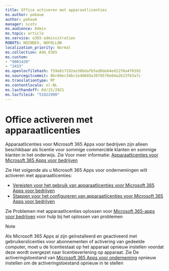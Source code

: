 ```yaml
---
title: Office activeren met apparaatlicenties
ms.author: pebaum
author: pebaum
manager: scotv
ms.audience: Admin
ms.topic: article
ms.service: o365-administration
ROBOTS: NOINDEX, NOFOLLOW
localization_priority: Normal
ms.collection: Adm_O365
ms.custom:
- "9001420"
- "3433"
ms.openlocfilehash: f59e817192ee38bdafb5ad0de64ed12f0a4f0392
ms.sourcegitcommit: 8bc60ec34bc1e40685e3976576e04a2623f63a7c
ms.translationtype: MT
ms.contentlocale: nl-NL
ms.lasthandoff: 04/15/2021
ms.locfileid: "51822990"
---
```

# <a name="activating-office-using-device-based-licensing"></a>Office activeren met apparaatlicenties

Apparaatlicenties voor Microsoft 365 Apps voor bedrijven zijn alleen beschikbaar als licentie voor sommige commerciële klanten en sommige klanten in het onderwijs. Zie Voor meer informatie: [Apparaatlicenties voor Microsoft 365 Apps voor bedrijven](https://docs.microsoft.com/deployoffice/device-based-licensing)

Zie Het volgende als u Microsoft 365 Apps voor ondernemingen wilt activeren met apparaatlicenties:

- [Vereisten voor het gebruik van apparaatlicenties voor Microsoft 365 Apps voor bedrijven](https://docs.microsoft.com/deployoffice/device-based-licensing#requirements-for-using-device-based-licensing-for-microsoft-365-apps-for-enterprise)
- [Stappen voor het configureren van apparaatlicenties voor Microsoft 365 Apps voor bedrijven](https://docs.microsoft.com/deployoffice/device-based-licensing#steps-to-configure-device-based-licensing-for-microsoft-365-apps-for-enterprise)

Zie Problemen met apparaatlicenties oplossen voor [Microsoft 365-apps voor bedrijven](https://docs.microsoft.com/deployoffice/device-based-licensing#troubleshoot-device-based-licensing-for-microsoft-365-apps-for-enterprise) voor hulp bij het oplossen van problemen

> [!NOTE]
> Als Microsoft 365 Apps al zijn geïnstalleerd en geactiveerd met gebruikerslicenties voor abonnementen of activering van gedeelde computer, moet u de licentiestaat op het apparaat opnieuw instellen voordat deze wordt overgezet naar licentieverlening op apparaat. Zie De activeringstoestand van [Microsoft 365 Apps voor onderneming](https://docs.microsoft.com/office/troubleshoot/activation/reset-office-365-proplus-activation-state) opnieuw instellen om de activeringstoestand opnieuw in te stellen
